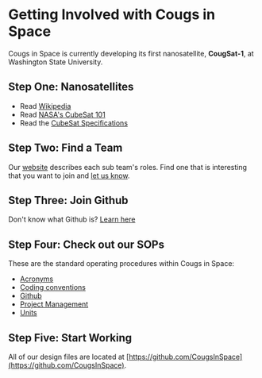 # Getting Involved with Cougs in Space #
Cougs in Space is currently developing its first nanosatellite, **CougSat-1**, at Washington State University.

## Step One: Nanosatellites ##
* Read [Wikipedia](https://en.wikipedia.org/wiki/CubeSat)
* Read [NASA's CubeSat 101](https://github.com/CougsInSpace/Resources/blob/master/Subsystems/General/NASACubeSat101.pdf)
* Read the [CubeSat Specifications](https://github.com/CougsInSpace/Resources/blob/master/CubeSatSpecifications/CubeSatDesignSpecificationRev13.pdf)

## Step Two: Find a Team ##
Our [website](https://cis.vcea.wsu.edu/our-teams/) describes each sub team's roles. Find one that is interesting that you want to join and [let us know](https://cis.vcea.wsu.edu/new-member-application-form/).

## Step Three: Join Github ##
Don't know what Github is? [Learn here](https://guides.github.com/activities/hello-world/)

## Step Four: Check out our SOPs ##
These are the standard operating procedures within Cougs in Space:
* [Acronyms](https://github.com/CougsInSpace/Resources/blob/master/StandardOperatingProcedures/Acronyms.1.2.0.pdf)
* [Coding conventions](https://github.com/CougsInSpace/Resources/blob/master/StandardOperatingProcedures/Code.1.0.1.pdf)
* [Github](https://github.com/CougsInSpace/Resources/blob/master/StandardOperatingProcedures/GitHub.1.0.1.pdf)
* [Project Management](https://github.com/CougsInSpace/Resources/blob/master/StandardOperatingProcedures/ProjectManagement.1.0.2.pdf)
* [Units](https://github.com/CougsInSpace/Resources/blob/master/StandardOperatingProcedures/Units.1.1.0.pdf)

## Step Five: Start Working ##
All of our design files are located at [https://github.com/CougsInSpace](https://github.com/CougsInSpace).

